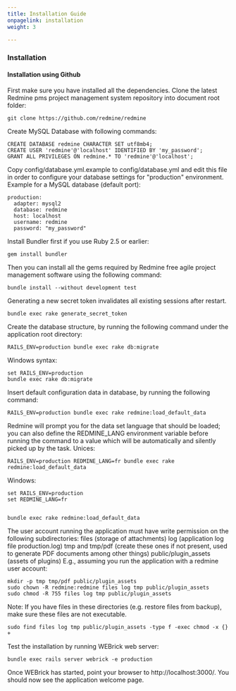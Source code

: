 ```yaml
---
title: Installation Guide
onpagelink: installation
weight: 3

---
```



### **Installation**

#### Installation using Github

First make sure you have installed all the dependencies. Clone the latest Redmine pms project management system repository into document root folder:

    git clone https://github.com/redmine/redmine


Create MySQL Database with following commands:

    CREATE DATABASE redmine CHARACTER SET utf8mb4;
    CREATE USER 'redmine'@'localhost' IDENTIFIED BY 'my_password';
    GRANT ALL PRIVILEGES ON redmine.* TO 'redmine'@'localhost';


Copy config/database.yml.example to config/database.yml and edit this file in order to configure your database settings for "production" environment. Example for a MySQL database (default port):

    production:
      adapter: mysql2
      database: redmine
      host: localhost
      username: redmine
      password: "my_password"


Install Bundler first if you use Ruby 2.5 or earlier:

    gem install bundler

Then you can install all the gems required by Redmine free agile project management software using the following command:

    bundle install --without development test

Generating a new secret token invalidates all existing sessions after restart.

    bundle exec rake generate_secret_token

Create the database structure, by running the following command under the application root directory:

    RAILS_ENV=production bundle exec rake db:migrate

Windows syntax:

    set RAILS_ENV=production
    bundle exec rake db:migrate


Insert default configuration data in database, by running the following command:

    RAILS_ENV=production bundle exec rake redmine:load_default_data

Redmine will prompt you for the data set language that should be loaded; you can also define the REDMINE\_LANG environment variable before running the command to a value which will be automatically and silently picked up by the task. Unices:

    RAILS_ENV=production REDMINE_LANG=fr bundle exec rake redmine:load_default_data

Windows:

    set RAILS_ENV=production
    set REDMINE_LANG=fr


    bundle exec rake redmine:load_default_data

The user account running the application must have write permission on the following subdirectories: files (storage of attachments) log (application log file production.log) tmp and tmp/pdf (create these ones if not present, used to generate PDF documents among other things) public/plugin\_assets (assets of plugins) E.g., assuming you run the application with a redmine user account:

    mkdir -p tmp tmp/pdf public/plugin_assets
    sudo chown -R redmine:redmine files log tmp public/plugin_assets
    sudo chmod -R 755 files log tmp public/plugin_assets


Note: If you have files in these directories (e.g. restore files from backup), make sure these files are not executable.

    sudo find files log tmp public/plugin_assets -type f -exec chmod -x {} +


Test the installation by running WEBrick web server:

    bundle exec rails server webrick -e production


Once WEBrick has started, point your browser to http://localhost:3000/. You should now see the application welcome page.
